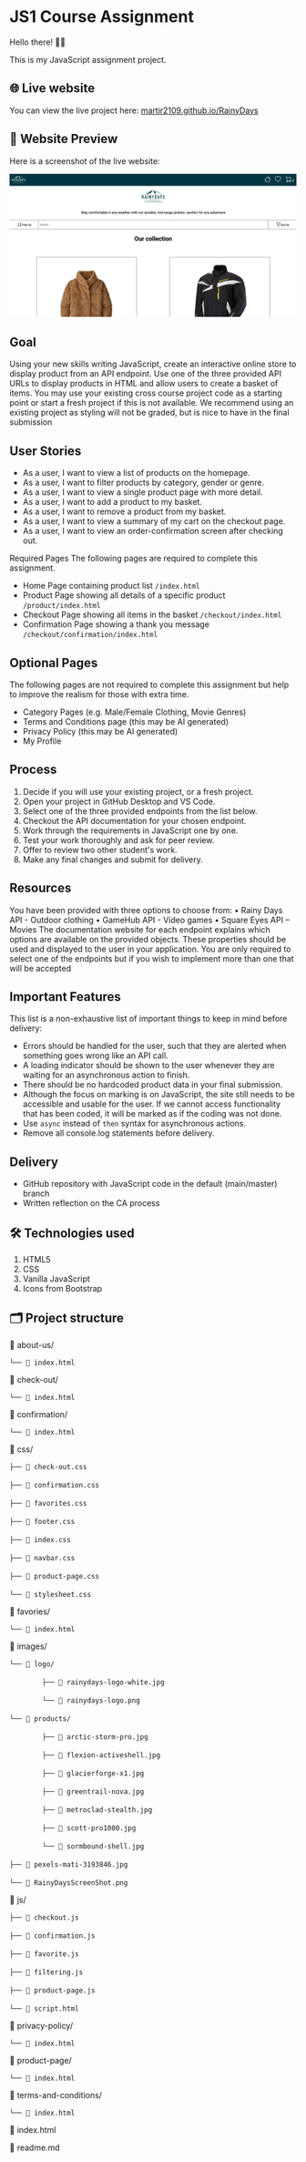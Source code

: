 # JS1 Course Assignment

Hello there! 👋🏼

This is my JavaScript assignment project.

## 🌐 Live website

You can view the live project here: [martir2109.github.io/RainyDays](https://martir2109.github.io/RainyDays-js/)

## 📸 Website Preview

Here is a screenshot of the live website:

![Screenshot of my RainyDays website](images/RainyDaysScreenshot.png "RainyDays Website")

## Goal

Using your new skills writing JavaScript, create an interactive online store to display
product from an API endpoint. Use one of the three provided API URLs to display
products in HTML and allow users to create a basket of items.
You may use your existing cross course project code as a starting point or start a
fresh project if this is not available. We recommend using an existing project as
styling will not be graded, but is nice to have in the final submission

## User Stories

- As a user, I want to view a list of products on the homepage.
- As a user, I want to filter products by category, gender or genre.
- As a user, I want to view a single product page with more detail.
- As a user, I want to add a product to my basket.
- As a user, I want to remove a product from my basket.
- As a user, I want to view a summary of my cart on the checkout page.
- As a user, I want to view an order-confirmation screen after checking out.

Required Pages
The following pages are required to complete this assignment.

- Home Page containing product list `/index.html`
- Product Page showing all details of a specific product `/product/index.html`
- Checkout Page showing all items in the basket `/checkout/index.html`
- Confirmation Page showing a thank you message
  `/checkout/confirmation/index.html`

## Optional Pages

The following pages are not required to complete this assignment but help to
improve the realism for those with extra time.

- Category Pages (e.g. Male/Female Clothing, Movie Genres)
- Terms and Conditions page (this may be AI generated)
- Privacy Policy (this may be AI generated)
- My Profile

## Process

1. Decide if you will use your existing project, or a fresh project.
2. Open your project in GitHub Desktop and VS Code.
3. Select one of the three provided endpoints from the list below.
4. Checkout the API documentation for your chosen endpoint.
5. Work through the requirements in JavaScript one by one.
6. Test your work thoroughly and ask for peer review.
7. Offer to review two other student's work.
8. Make any final changes and submit for delivery.

## Resources

You have been provided with three options to choose from:
• Rainy Days API - Outdoor clothing
• GameHub API - Video games
• Square Eyes API – Movies
The documentation website for each endpoint explains which options are available
on the provided objects. These properties should be used and displayed to the user
in your application. You are only required to select one of the endpoints but if you
wish to implement more than one that will be accepted

## Important Features

This list is a non-exhaustive list of important things to keep in mind before delivery:

- Errors should be handled for the user, such that they are alerted when something
  goes wrong like an API call.
- A loading indicator should be shown to the user whenever they are waiting for an
  asynchronous action to finish.
- There should be no hardcoded product data in your final submission.
- Although the focus on marking is on JavaScript, the site still needs to be accessible
  and usable for the user. If we cannot access functionality that has been coded, it will
  be marked as if the coding was not done.
- Use `async` instead of `then` syntax for asynchronous actions.
- Remove all console.log statements before delivery.

## Delivery

- GitHub repository with JavaScript code in the default (main/master) branch
- Written reflection on the CA process

## 🛠️ Technologies used

1. HTML5
2. CSS
3. Vanilla JavaScript
4. Icons from Bootstrap

## 🗂️ Project structure

📁 about-us/

    └── 📄 index.html

📁 check-out/

    └── 📄 index.html

📁 confirmation/

    └── 📄 index.html

📁 css/

    ├── 📄 check-out.css

    ├── 📄 confirmation.css

    ├── 📄 favorites.css

    ├── 📄 footer.css

    ├── 📄 index.css

    ├── 📄 navbar.css

    ├── 📄 product-page.css

    └── 📄 stylesheet.css

📁 favories/

    └── 📄 index.html

📁 images/

    └── 📁 logo/

            ├── 📄 rainydays-logo-white.jpg

            └── 📄 rainydays-logo.png

    └── 📁 products/

            ├── 📄 arctic-storm-pro.jpg

            ├── 📄 flexion-activeshell.jpg

            ├── 📄 glacierforge-x1.jpg

            ├── 📄 greentrail-nova.jpg

            ├── 📄 metroclad-stealth.jpg

            ├── 📄 scott-pro1000.jpg

            └── 📄 sormbound-shell.jpg

    ├── 📄 pexels-mati-3193846.jpg

    └── 📄 RainyDaysScreenShot.png

📁 js/

    ├── 📄 checkout.js

    ├── 📄 confirmation.js

    ├── 📄 favorite.js

    ├── 📄 filtering.js

    ├── 📄 product-page.js

    └── 📄 script.html

📁 privacy-policy/

    └── 📄 index.html

📁 product-page/

    └── 📄 index.html

📁 terms-and-conditions/

    └── 📄 index.html

📄 index.html

📄 readme.md

